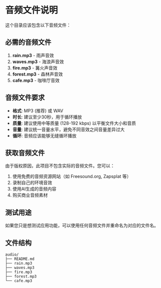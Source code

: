 # 音频文件说明

这个目录应该包含以下音频文件：

## 必需的音频文件

1. **rain.mp3** - 雨声音效
2. **waves.mp3** - 海浪声音效  
3. **fire.mp3** - 篝火声音效
4. **forest.mp3** - 森林声音效
5. **cafe.mp3** - 咖啡厅音效

## 音频文件要求

- **格式**: MP3 (推荐) 或 WAV
- **时长**: 建议至少30秒，用于循环播放
- **质量**: 建议使用中等质量 (128-192 kbps) 以平衡文件大小和音质
- **音量**: 建议统一音量水平，避免不同音效之间音量差异过大
- **循环**: 音频应该能够无缝循环播放

## 获取音频文件

由于版权原因，此项目不包含实际的音频文件。您可以：

1. 使用免费的音频资源网站（如 Freesound.org, Zapsplat 等）
2. 录制自己的环境音效
3. 使用AI生成的音频内容
4. 购买商业音频素材

## 测试用途

如果您只是想测试应用功能，可以使用任何音频文件并重命名为对应的文件名。

## 文件结构

```
audio/
├── README.md
├── rain.mp3
├── waves.mp3
├── fire.mp3
├── forest.mp3
└── cafe.mp3
```